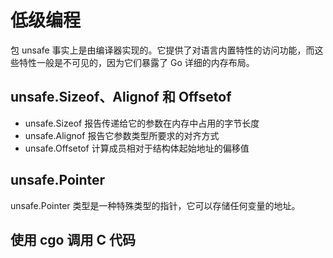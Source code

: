 # 低级编程
包 unsafe 事实上是由编译器实现的。它提供了对语言内置特性的访问功能，而这些特性一般是不可见的，因为它们暴露了 Go 详细的内存布局。

## unsafe.Sizeof、Alignof 和 Offsetof
- unsafe.Sizeof 报告传递给它的参数在内存中占用的字节长度
- unsafe.Alignof 报告它参数类型所要求的对齐方式
- unsafe.Offsetof 计算成员相对于结构体起始地址的偏移值

## unsafe.Pointer
unsafe.Pointer 类型是一种特殊类型的指针，它可以存储任何变量的地址。

## 使用 cgo 调用 C 代码